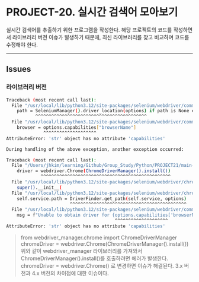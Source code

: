 # PROJECT-20. 실시간 검색어 모아보기
실시간 검색어를 추출하기 위한 프로그램을 작성한다.
해당 프로젝트의 코드를 작성하면서 라이브러리 버전 이슈가 발생하기 때문에, 최신 라이브러리를 찾고 비교하며 코드를 수정해야 한다.

* * *

## Issues
### 라이브러리 버전
```bash
Traceback (most recent call last):
  File "/usr/local/lib/python3.12/site-packages/selenium/webdriver/common/driver_finder.py", line 38, in get_path
    path = SeleniumManager().driver_location(options) if path is None else path
           ^^^^^^^^^^^^^^^^^^^^^^^^^^^^^^^^^^^^^^^^^^
  File "/usr/local/lib/python3.12/site-packages/selenium/webdriver/common/selenium_manager.py", line 87, in driver_location
    browser = options.capabilities["browserName"]
              ^^^^^^^^^^^^^^^^^^^^
AttributeError: 'str' object has no attribute 'capabilities'

During handling of the above exception, another exception occurred:

Traceback (most recent call last):
  File "/Users/jhkim/learning/Github/Group_Study/Python/PROJECT21/main-1.py", line 4, in <module>
    driver = webdriver.Chrome(ChromeDriverManager().install())
             ^^^^^^^^^^^^^^^^^^^^^^^^^^^^^^^^^^^^^^^^^^^^^^^^^
  File "/usr/local/lib/python3.12/site-packages/selenium/webdriver/chrome/webdriver.py", line 45, in __init__
    super().__init__(
  File "/usr/local/lib/python3.12/site-packages/selenium/webdriver/chromium/webdriver.py", line 49, in __init__
    self.service.path = DriverFinder.get_path(self.service, options)
                        ^^^^^^^^^^^^^^^^^^^^^^^^^^^^^^^^^^^^^^^^^^^^
  File "/usr/local/lib/python3.12/site-packages/selenium/webdriver/common/driver_finder.py", line 40, in get_path
    msg = f"Unable to obtain driver for {options.capabilities['browserName']} using Selenium Manager."
                                         ^^^^^^^^^^^^^^^^^^^^
AttributeError: 'str' object has no attribute 'capabilities'
```
> from webdriver_manager.chrome import ChromeDriverManager
> chromeDriver = webdriver.Chrome(ChromeDriverManager().install())
> 위와 같이 webdriver_manager 라이브러리를 가져와서 ChromeDriverManager().install()를 호출하려면 에러가 발생한다.
> chromeDriver = webdriver.Chrome() 로 변경하면 이슈가 해결된다.
> 3.x 버전과 4.x 버전의 차이점에 대한 이슈이다.